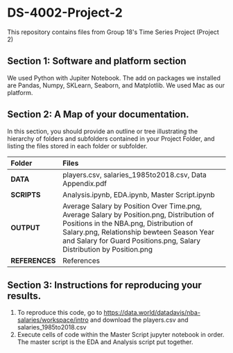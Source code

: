 # DS-4002-Project-2
This repository contains files from Group 18's Time Series Project (Project 2)
## Section 1: Software and platform section
We used Python with Jupiter Notebook. The add on packages we installed are Pandas, Numpy, SKLearn, Seaborn, and Matplotlib. We used Mac as our platform.
## Section 2: A Map of your documentation.
In this section, you should provide an outline or tree illustrating the hierarchy of folders and subfolders contained in your Project Folder, and listing the files stored in each folder or subfolder.

| Folder              | Files |
| :---------------- | :------ |
| **DATA**              | players.csv, salaries_1985to2018.csv, Data Appendix.pdf |
| **SCRIPTS**           |  Analysis.ipynb, EDA.ipynb, Master Script.ipynb   |
| **OUTPUT**            |  Average Salary by Position Over Time.png, Average Salary by Position.png, Distribution of Positions in the NBA.png, Distribution of Salary.png, Relationship bewteen Season Year and Salary for Guard Positions.png, Salary Distribution by Position.png|
| **REFERENCES**        |  References   |


## Section 3: Instructions for reproducing your results. 
1. To reproduce this code, go to https://data.world/datadavis/nba-salaries/workspace/intro and download the players.csv and salaries_1985to2018.csv
2. Execute cells of code within the Master Script jupyter notebook in order. The master script is the EDA and Analysis script put together.
